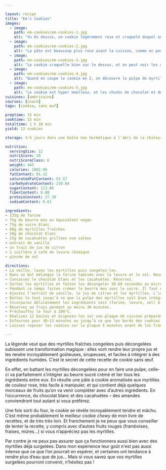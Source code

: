 ```yaml
---

layout: recipe
title: "Em’s Cookies"
images:
  - image:
    path: em-cookies/em-cookies-1.jpg
    alt: "Vu du dessus, un cookie légèrement rose et craquelé duquel on devine les inserts. Au programme, morceaux de myrtilles, de chocolat blanc et de cacahuètes."
  - image:
    path: em-cookies/em-cookies-2.jpg
    alt: "La pâte est beaucoup plus rose avant la cuisson, comme on peut le voir avec cette boule sur la plaque."
  - image:
    path: em-cookies/em-cookies-3.jpg
    alt: "Le cookie craquelle bien sur le dessus, et on peut voir les morceaux de chocolat et de cacahuète en ressortir plus franchement qu’avec d’autres recettes."
  - image:
    path: em-cookies/em-cookies-4.jpg
    alt: "Quand on coupe le cookie en 2, on découvre la pulpe de myrtilles."
  - image:
    path: em-cookies/em-cookies-5.jpg
    alt: "Le cookie est hyper moelleux, et les chunks de chocolat et de cacahuètes amènent du fondant et du croquant." 
cuisines: [américaine]
courses: [snack]
tags: [cookie, sans œuf]

preptime: 15 min
cooktime: 15 min
totaltime: 1 h 10 min
yield: 12 cookies

storage: 3–5 jours dans une boîte non hermétique à l'abri de la chaleur et la lumière, en utilisant du papier cuisson ou de l'essuie-tout pour les séparer en étages si besoin. 2–3 mois au congélateur sous forme crue ou cuite.

nutrition:
  servingSize: 12
  nutriScore: 20
  nutriScoreClass: E
  weight: 445
  calories: 1802.96
  fatContent: 91.32
  saturatedFatContent: 53.57
  carbohydrateContent: 210.84
  sugarContent: 113.06
  fiberContent: 8.80
  proteinContent: 27.30
  sodiumContent: 0.61

ingredients:
- 135g de farine
- 75g de beurre mou ou équivalent vegan
- 75g de sucre blanc
- 80g de myrtilles fraîches
- 50g de chocolat blanc
- 25g de cacahuètes grillées non salées
- extrait de vanille
- un trait de jus de citron
- ½ cuillère à café de levure chimique
- pincée de sel

directions:
- La veille, lavez les myrtilles puis congelez-les.
- Dans un bol mélangez la farine tamisée avec la levure et le sel. Réservez. 
- Concassez le chocolat blanc et les cacahuètes. Réservez. 
- Sortez les myrtilles et faites les décongeler 30-60 secondes au micro-ondes ou 2-3 minutes dans une casserole à feu doux. Laissez-les refroidir un instant. 
- Pendant ce temps faites crémer le beurre mou avec le sucre. Il faut obtenir quelque chose de bien lisse et aéré.
- Ajoutez l’extrait de vanille, le jus de citron et les myrtilles. L’idée est de battre à la plus haute vitesse possible pour faire des myrtilles une pulpe. 
- Battez le tout jusqu’à ce que la pulpe des myrtilles soit bien intégrée à la crème et qu'il ne reste quasiment plus de morceau. 
- Incorporez délicatement les ingrédients secs (farine, levure, sel) à la maryse, puis les morceaux de chocolat et de cacahuète.
- Réservez au frais pendant au moins 30 minutes. 
- Préchauffez le four à 200°C.
- Réalisez 12 boules et disposez-les sur une plaque de cuisson préparée. Vous pouvez les écraser avec la paume de la main pour leur donner leur forme quasi finale, ils ne vont en effet pas beaucoup s’aplatir à la cuisson.
- Enfournez pour 10–13 minutes ou jusqu’à ce que les bords des cookies soient légèrement dorés. Le dessus doit rester légèrement rose, s’il ne l’est plus en sortant du four, c’est que les cookies sont trop cuits.
- Laissez reposer les cookies sur la plaque 5 minutes avant de les transférer sur une grille pour les refroidir.

---
```


La légende veut que des myrtilles fraîches congelées puis décongelées subissent une transformation magique&nbsp;: elles vont rendre leur propre jus et les rendre incroyablement goûteuses, sirupeuses, et faciles à intégrer à des ingrédients humides. C’est le secret de cette recette de cookie sans œuf.

En effet, en battant les myrtilles décongelées pour en faire une pulpe, celle-ci va parfaitement s’intégrer au beurre sucré crémé et lier tous les ingrédients entre eux. En résulte une pâte à cookie aromatisée aux myrtilles de couleur rose, très facile à manipuler, et qui contient déjà quelques morceaux de fruits qu’on va venir compléter avec d’autres ingrédients. En l’occurrence, du chocolat blanc et des cacahuètes – des amandes conviendront tout autant si vous préférez. 

Une fois sorti du four, le cookie se révèle incroyablement tendre et mâchu. C’est même probablement le meilleur cookie <i lang="en">chewy</i> de mon livre de recettes, et de très très loin. Et franchement je ne peux que vous conseiller de tenter la recette, y compris avec d’autres fruits rouges (framboises, fraises, mûres…) si vous n’appréciez pas les myrtilles.

Par contre je ne peux pas assurer que ça fonctionnera aussi bien avec des myrtilles déjà surgelées. Dans mon expérience leur goût n'est pas aussi intense que ce que l’on pourrait en espérer, et certaines ont tendance à rendre plus d’eau que de jus… Mais si vous savez que vos myrtilles surgelées pourront convenir, n’hésitez pas&nbsp;!